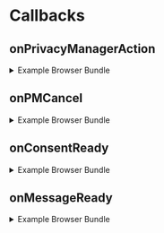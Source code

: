# Callbacks

## onPrivacyManagerAction
<details>
    <summary>Example Browser Bundle</summary>

    > Make sure you include the callbacks.js file from the browser bundle (dist/browser/callbacks.js)
    
    ```javascript
    <script>
      RedSourcepointCallbacks.onPrivacyManagerAction(() => console.log('onPrivacyManagerAction'));
    </script>
    ```
    
</details>

## onPMCancel
<details>
    <summary>Example Browser Bundle</summary>

    > Make sure you include the callbacks.js file from the browser bundle (dist/browser/callbacks.js)
    
    ```javascript
    <script>
      RedSourcepointCallbacks.onPMCancel(() => console.log('onPMCancel'));
    </script>
    ```
    
    </p>
</details>

## onConsentReady
<details>
    <summary>Example Browser Bundle</summary>

    > Make sure you include the callbacks.js file from the browser bundle (dist/browser/callbacks.js)
    
    ```javascript
    <script>
      RedSourcepointCallbacks.onConsentReady(() => console.log('onConsentReady'));
    </script>
    ```
    
</details>

## onMessageReady
<details>
    <summary>Example Browser Bundle</summary>
    
    > Make sure you include the callbacks.js file from the browser bundle (dist/browser/callbacks.js)
    
    ```javascript
    <script>
      RedSourcepointCallbacks.onMessageReady(() => console.log('onMessageReady'));
    </script>
    ```

</details>
